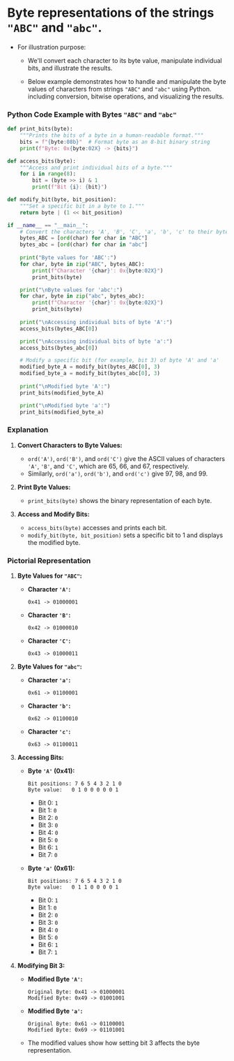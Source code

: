 # Byte representations of the strings `"ABC"` and `"abc"`.

- For illustration purpose:
  - We'll convert each character to its byte value, manipulate individual bits, and illustrate the results.

  - Below example demonstrates how to handle and manipulate the byte values of characters from strings `"ABC"` and `"abc"` using Python.
    including conversion, bitwise operations, and visualizing the results.

### Python Code Example with Bytes `"ABC"` and `"abc"`

```python
def print_bits(byte):
    """Prints the bits of a byte in a human-readable format."""
    bits = f"{byte:08b}"  # Format byte as an 8-bit binary string
    print(f"Byte: 0x{byte:02X} -> {bits}")

def access_bits(byte):
    """Access and print individual bits of a byte."""
    for i in range(8):
        bit = (byte >> i) & 1
        print(f"Bit {i}: {bit}")

def modify_bit(byte, bit_position):
    """Set a specific bit in a byte to 1."""
    return byte | (1 << bit_position)

if __name__ == "__main__":
    # Convert the characters 'A', 'B', 'C', 'a', 'b', 'c' to their byte values
    bytes_ABC = [ord(char) for char in "ABC"]
    bytes_abc = [ord(char) for char in "abc"]
    
    print("Byte values for 'ABC':")
    for char, byte in zip("ABC", bytes_ABC):
        print(f"Character '{char}': 0x{byte:02X}")
        print_bits(byte)

    print("\nByte values for 'abc':")
    for char, byte in zip("abc", bytes_abc):
        print(f"Character '{char}': 0x{byte:02X}")
        print_bits(byte)
    
    print("\nAccessing individual bits of byte 'A':")
    access_bits(bytes_ABC[0])

    print("\nAccessing individual bits of byte 'a':")
    access_bits(bytes_abc[0])

    # Modify a specific bit (for example, bit 3) of byte 'A' and 'a'
    modified_byte_A = modify_bit(bytes_ABC[0], 3)
    modified_byte_a = modify_bit(bytes_abc[0], 3)
    
    print("\nModified byte 'A':")
    print_bits(modified_byte_A)

    print("\nModified byte 'a':")
    print_bits(modified_byte_a)
```

### Explanation

1. **Convert Characters to Byte Values:**
   - `ord('A')`, `ord('B')`, and `ord('C')` give the ASCII values of characters `'A'`, `'B'`, and `'C'`, which are 65, 66, and 67, respectively.
   - Similarly, `ord('a')`, `ord('b')`, and `ord('c')` give 97, 98, and 99.

2. **Print Byte Values:**
   - `print_bits(byte)` shows the binary representation of each byte.

3. **Access and Modify Bits:**
   - `access_bits(byte)` accesses and prints each bit.
   - `modify_bit(byte, bit_position)` sets a specific bit to 1 and displays the modified byte.

### Pictorial Representation

1. **Byte Values for `"ABC"`:**

   - **Character `'A'`:**

     ```plaintext
     0x41 -> 01000001
     ```

   - **Character `'B'`:**

     ```plaintext
     0x42 -> 01000010
     ```

   - **Character `'C'`:**

     ```plaintext
     0x43 -> 01000011
     ```

2. **Byte Values for `"abc"`:**

   - **Character `'a'`:**

     ```plaintext
     0x61 -> 01100001
     ```

   - **Character `'b'`:**

     ```plaintext
     0x62 -> 01100010
     ```

   - **Character `'c'`:**

     ```plaintext
     0x63 -> 01100011
     ```

3. **Accessing Bits:**

   - **Byte `'A'` (0x41):**

     ```plaintext
     Bit positions: 7 6 5 4 3 2 1 0
     Byte value:   0 1 0 0 0 0 0 1
     ```

     - Bit 0: `1`
     - Bit 1: `0`
     - Bit 2: `0`
     - Bit 3: `0`
     - Bit 4: `0`
     - Bit 5: `0`
     - Bit 6: `1`
     - Bit 7: `0`

   - **Byte `'a'` (0x61):**

     ```plaintext
     Bit positions: 7 6 5 4 3 2 1 0
     Byte value:   0 1 1 0 0 0 0 1
     ```

     - Bit 0: `1`
     - Bit 1: `0`
     - Bit 2: `0`
     - Bit 3: `0`
     - Bit 4: `0`
     - Bit 5: `0`
     - Bit 6: `1`
     - Bit 7: `1`

4. **Modifying Bit 3:**

   - **Modified Byte `'A'`:**

     ```plaintext
     Original Byte: 0x41 -> 01000001
     Modified Byte: 0x49 -> 01001001
     ```

   - **Modified Byte `'a'`:**

     ```plaintext
     Original Byte: 0x61 -> 01100001
     Modified Byte: 0x69 -> 01101001
     ```

   - The modified values show how setting bit 3 affects the byte representation.
